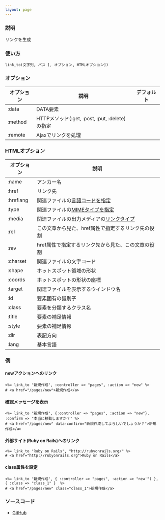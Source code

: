 ```yaml
---
layout: page
---
```

### 説明
リンクを生成

### 使い方
    link_to(文字列, パス [, オプション, HTMLオプション])

### オプション

オプション   | 説明                                      | デフォルト
------- | --------------------------------------- | -----
:data   | DATA要素                                  |
:method | HTTPメソッド(:get, :post, :put, :delete)の指定 |
:remote | Ajaxでリンクを処理                             |

### HTMLオプション

オプション     | 説明
--------- | -----------------------------------------
:name     | アンカー名
:href     | リンク先
:hreflang | 関連ファイルの[言語コードを指定](/html_base#言語コード)
:type     | 関連ファイルの[MIMEタイプを指定](/html_base#MIMEタイプ)
:media    | 関連ファイルの出力メディアの[リンクタイプ](/html_base#リンクタイプ)
:rel      | この文章から見た、href属性で指定するリンク先の役割
:rev      | href属性で指定するリンク先から見た、この文章の役割
:charset  | 関連ファイルの文字コード
:shape    | ホットスポット領域の形状
:coords   | ホットスポットの形状の座標
:target   | 関連ファイルを表示するウインドウ名
:id       | 要素固有の識別子
:class    | 要素を分類するクラス名
:title    | 要素の補足情報
:style    | 要素の補足情報
:dir      | 表記方向
:lang     | 基本言語

### 例
#### newアクションへのリンク
    <%= link_to "新規作成", :controller => "pages", :action => "new" %>
    # <a href="/pages/new">新規作成</a>

#### 確認メッセージを表示
    <%= link_to "新規作成", {:controller => "pages", :action => "new"}, :confirm => "本当に移動しますか？" %>
    # <a href="/pages/new" data-confirm="新規作成してよろしいでしょうか？">新規作成</a>

#### 外部サイト(Ruby on Rails)へのリンク
    <%= link_to "Ruby on Rails", "http://rubyonrails.org/" %>
    # <a href="http://rubyonrails.org">Ruby on Rails</a>

#### class属性を設定
    <%= link_to "新規作成", { :controller => "pages", :action => "new'") }, { :class => "class_1" }  %>
    # <a href="/pages/new" class="class_1">新規作成</a>

### ソースコード
* [GitHub](https://github.com/rails/rails/blob/606ce3f907cbccd9159bb558c0b57433b42f3975/actionview/lib/action_view/helpers/url_helper.rb#L175)